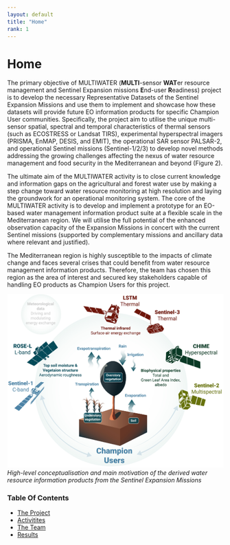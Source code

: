 ```yaml
---
layout: default
title: "Home"
rank: 1
---
```


# Home
The primary objective of MULTIWATER (**MULTI**-sensor **WAT**er resource management and Sentinel Expansion missions **E**nd-user **R**eadiness) project is to develop the necessary Representative Datasets of the Sentinel Expansion Missions and use them to implement and showcase how these datasets will provide future EO information products for specific Champion User communities. Specifically, the project aim to utilise the unique multi-sensor spatial, spectral and temporal characteristics of thermal sensors (such as ECOSTRESS or Landsat TIRS), experimental hyperspectral imagers (PRISMA, EnMAP, DESIS, and EMIT), the operational SAR sensor PALSAR-2, and operational Sentinel missions (Sentinel-1/2/3) to develop novel methods addressing the growing challenges affecting the nexus of water resource management and food security in the Mediterranean and beyond (Figure 2).

The ultimate aim of the MULTIWATER activity is to close current knowledge and information gaps on the agricultural and forest water use by making a step change toward water resource monitoring at high resolution and laying the groundwork for an operational monitoring system. The core of the MULTIWATER activity is to develop and implement a prototype for an EO-based water management information product suite at a flexible scale in the Mediterranean region. We will utilise the full potential of the enhanced observation capacity of the Expansion Missions in concert with the current Sentinel missions (supported by complementary missions and ancillary data where relevant and justified).

The Mediterranean region is highly susceptible to the impacts of climate change and faces several crises that could benefit from water resource management information products. Therefore, the team has chosen this region as the area of interest and secured key stakeholders capable of handling EO products as Champion Users for this project.

![MULTIWATER high-level overview](images/1_MULTIWATER_highlevel.jpg "MULTIWATER high-level overview")
*High-level conceptualisation and main motivation of the derived water resource information products from the Sentinel Expansion Missions*

### Table Of Contents
- [The Project](project.html)
- [Activitites](activities.html)
- [The Team](team.html)
- [Results](results.html)
